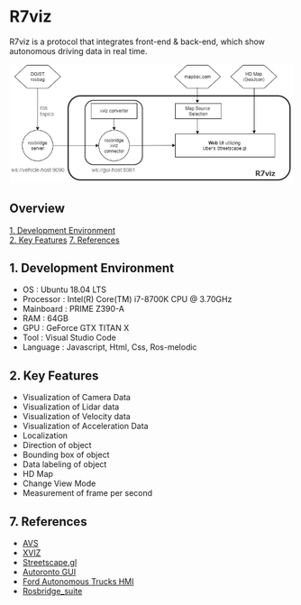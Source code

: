 # R7viz
R7viz is a protocol that integrates front-end & back-end, which show autonomous driving data in real time.
  
![alt 2번이미지](/photo/diagram_r7viz.png)


## Overview 
[1. Development Environment](#1)  
[2. Key Features](#2)
[7. References](#7)

## 1. Development Environment <a id="1"></a>
- OS : Ubuntu 18.04 LTS
- Processor : Intel(R) Core(TM) i7-8700K CPU @ 3.70GHz
- Mainboard : PRIME Z390-A
- RAM : 64GB
- GPU : GeForce GTX TITAN X
- Tool : Visual Studio Code
- Language : Javascript, Html, Css, Ros-melodic
  
## 2. Key Features <a id="2"></a>
- Visualization of Camera Data
- Visualization of Lidar data
- Visualization of Velocity data
- Visualization of Acceleration Data
- Localization
- Direction of object
- Bounding box of object
- Data labeling of object
- HD Map
- Change View Mode
- Measurement of frame per second


## 7. References <a id="7"></a>
- [AVS](https://avs.auto)
- [XVIZ](https://github.com/uber/xviz)
- [Streetscape.gl](https://github.com/uber/streetscape.gl)
- [Autoronto GUI](https://github.com/leonzz/argus-autoronto)
- [Ford Autonomous Trucks HMI](https://github.com/aliekingurgen/ford-autonomous-vehicles-hmi)
- [Rosbridge_suite](https://github.com/RobotWebTools/rosbridge_suite)
